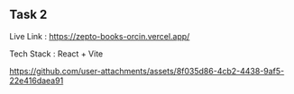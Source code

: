 ## Task 2
Live Link : https://zepto-books-orcin.vercel.app/

Tech Stack : React + Vite

https://github.com/user-attachments/assets/8f035d86-4cb2-4438-9af5-22e416daea91

